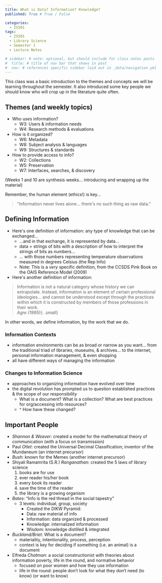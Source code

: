 ```yaml
---
title: What is Data? Information? Knowledge?
published: True # True / False

categories:
  - IS501
tags:
  - IS501
  - Library Science
  - Semester 1
  - Lecture Notes

# sidebar: # note: optional, but should include for class notes posts
#  title: # title of nav bar that shows in post
#  nav: # references specific sidebar laid out in _data/navigation.yml
---
```

This class was a basic introduction to the themes and concepts we will be learning throughout the semester. It also introduced some key people we should know who will crop up in the literature quite often.

## Themes (and weekly topics)
- Who uses information?
  - W3: Users & information needs
  - W4: Research methods & evaluations
- How is it organized?
  - W6: Metadata
  - W8: Subject analysis & languages
  - W9: Structures & standards
- How to provide access to info?
  - W2: Collections
  - W5: Preservation
  - W7: Interfaces, searches, & discovery

(Weeks 1 and 10 are synthesis weeks... introducing and wrapping up the material)

Remember, the human element (ethics!) is key…
>"Information never lives alone… there's no such thing as raw data.”

## Defining Information
- Here's one definition of information: any type of knowledge that can be exchanged...
	- ...and in that exchange, it is represented by data...
	- data = strings of bits with a description of how to interpret the strings of bits as numbers…
	- … with those numbers representing temperature observations measured in degrees Celsius (the Rep Info)
	- Note: This is a _very_ specific definition, from the CCSDS Pink Book on the OAIS Reference Model (2009)
- Here's another definition of information:

> Information is not a natural category whose history we can extrapolate. Instead, information is an element of certain professional ideologies… and cannot be understood except through the practices within which it is constructed by members of those professions in their work.  
  <cite> Agre (1995)</cite>{: .small}

In other words, _we_ define information, by the work that we do.

### Information Contexts
  - information environments can be as broad or narrow as you want… from the traditional triad of libraries, museums, & archives… to the internet, personal information management, & even shopping
  - all have different ways of managing the information

### Changes to Information Science
  - approaches to organizing information have evolved over time
  - the digital revolution has prompted us to question established practices & the scope of our responsibility
  	- What is a document? What is a collection? What are best practices for org/accessing info resources?
  	- ^ How have these changed?

## Important People
- *Shannon & Weaver*: created a model for the mathematical theory of communication (with a focus on transmission)
- Paul *Otlet*: created the Universal Decimal Classification; inventor of the Mundaneum (an internet precursor)
- *Bush*: known for the Memex (another internet precursor)
- Shiyali Ramamrita (S.R.) *Ranganathan*: created the 5 laws of library science
	1. books are for use
	2. ever reader his/her book
	3. every book its reader
	4. save the time of the reader
	5. the library is a growing organism
- *Bates*: “Info is the red thread in the social tapestry”
  - 3 levels: individual, group, society
	- Created the DIKW Pyramid:
  	- Data: raw material of info
    - Information: data organized & processed
    - Knowledge: internalized information  
    - Wisdom: knowledge distilled & integrated
- *Buckland/Briet*: What is a document?
	- materiality, intentionality, process, perception
	- context is key for deciding if something (i.e. an animal) is a document
- Elfreda *Chatman*: a social constructionist with theories about information poverty, life in the round, and normative behavior
	- focused on poor women and how they use information
	- life in the round: people don’t look for what they don’t need (to know) (or want to know)
